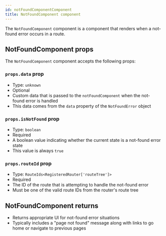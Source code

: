 ```yaml
---
id: notFoundComponentComponent
title: NotFoundComponent component
---
```


The `NotFoundComponent` component is a component that renders when a not-found error occurs in a route.

## NotFoundComponent props

The `NotFoundComponent` component accepts the following props:

### `props.data` prop

- Type: `unknown`
- Optional
- Custom data that is passed to the `notFoundComponent` when the not-found error is handled
- This data comes from the `data` property of the `NotFoundError` object

### `props.isNotFound` prop

- Type: `boolean`
- Required
- A boolean value indicating whether the current state is a not-found error state
- This value is always `true`

### `props.routeId` prop

- Type: `RouteIds<RegisteredRouter['routeTree']>`
- Required
- The ID of the route that is attempting to handle the not-found error
- Must be one of the valid route IDs from the router's route tree

## NotFoundComponent returns

- Returns appropriate UI for not-found error situations
- Typically includes a "page not found" message along with links to go home or navigate to previous pages

